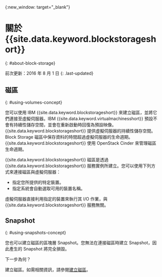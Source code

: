 {:new_window: target="_blank"}


# 關於 {{site.data.keyword.blockstorageshort}}
{: #about-block-storage}

前次更新：2016 年 8 月 1 日
{: .last-updated}

## 磁區 
{: #using-volumes-concept}

您可以使用 IBM {{site.data.keyword.blockstorageshort}} 來建立磁區，並將它們連接至虛擬伺服器。IBM {{site.data.keyword.virtualmachinesshort}} 預設不會有持續性儲存空間，並會在重新啟動時回復為預設映像。{{site.data.keyword.blockstorageshort}} 提供虛擬伺服器的持續性儲存空間。Block Storage 磁區中保存資料的時間超過虛擬伺服器的生命週期。{{site.data.keyword.blockstorageshort}} 使用 OpenStack Cinder 來管理磁區生命週期。

{{site.data.keyword.blockstorageshort}} 磁區是透過 {{site.data.keyword.blockstorageshort}} 服務實例所建立。您可以使用下列方式來連接磁區與虛擬伺服器：
  

* 指定您所提供的特定裝置。 
* 指定系統會自動選取可用的裝置名稱。 

虛擬伺服器直接利用指定的裝置來執行其 I/O 作業，與 {{site.data.keyword.blockstorageshort}} 服務無關。

## Snapshot 
{: #using-snapshots-concept}

您也可以建立磁區的區塊層 Snapshot。您無法在連接磁區時建立 Snapshot，因此產生的 Snapshot 將完全損毀。 

下一步為何？

建立磁區。如需相關資訊，請參閱[建立磁區](../BlockStorage/blockstorage_creatingvolume.html)。
